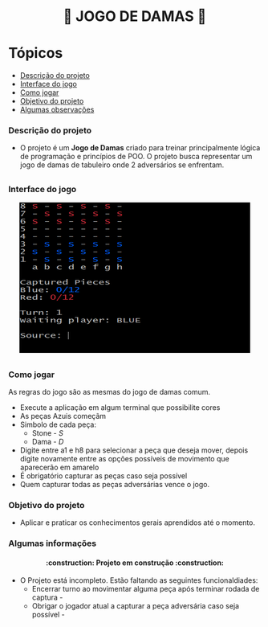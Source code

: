 <h1 align="center"> 🔵 JOGO DE DAMAS 🔴</h1> 

# Tópicos

* [Descrição do projeto](#Descrição-do-projeto)
* [Interface do jogo](#Interface-do-jogo)
* [Como jogar](#Como-jogar)
* [Objetivo do projeto](#Objetivo-do-projeto)
* [Algumas observações](#Algumas-observações)

### Descrição do projeto

* O projeto é um **Jogo de Damas** criado para treinar principalmente lógica de programação e princípios de POO. O projeto busca representar um jogo de damas de tabuleiro onde 2 adversários se enfrentam.

##
### Interface do jogo
<p align="center">
  <img width="460" height="300" src="https://github.com/gabrielgrx/checkers-system/blob/787d0f0b94a4fdf568adda918fdd880b88889153/images/initial.PNG">
</p>

##

### Como jogar

As regras do jogo são as mesmas do jogo de damas comum.

* Execute a aplicação em algum terminal que possibilite cores
* As peças Azuis começãm
* Simbolo de cada peça:
  - Stone - *S*
  - Dama - *D*
* Digite entre a1 e h8 para selecionar a peça que deseja mover, depois digite novamente entre as opções possíveis de movimento que aparecerão em amarelo
* É obrigatório capturar as peças caso seja possível
* Quem capturar todas as peças adversárias vence o jogo.

### Objetivo do projeto

* Aplicar e praticar os conhecimentos gerais aprendidos até o momento.

### Algumas informações

<h4 align="center"> 
    :construction:  Projeto em construção  :construction:
</h4>

* O Projeto está incompleto. Estão faltando as seguintes funcionaldiades:
  - Encerrar turno ao movimentar alguma peça após terminar rodada de captura -
  - Obrigar o jogador atual a capturar a peça adversária caso seja possível -
